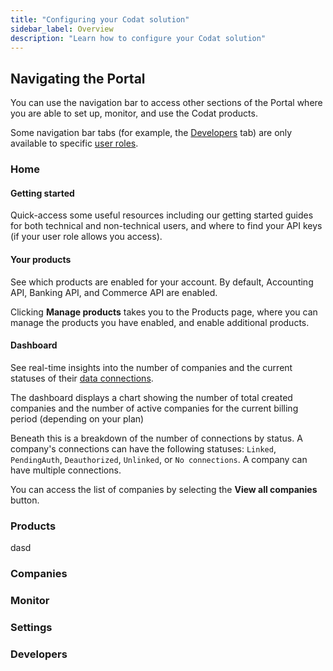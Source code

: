 ```yaml
---
title: "Configuring your Codat solution"
sidebar_label: Overview
description: "Learn how to configure your Codat solution"
---
```


## Navigating the Portal

You can use the navigation bar to access other sections of the Portal where you are able to set up, monitor, and use the Codat products.

Some navigation bar tabs (for example, the [Developers](/other/portal/developers) tab) are only available to specific [user roles](/other/user-management/user-roles).

### Home

#### Getting started

Quick-access some useful resources including our getting started guides for both technical and non-technical users, and where to find your API keys (if your user role allows you access).

#### Your products

See which products are enabled for your account. By default, Accounting API, Banking API, and Commerce API are enabled.

Clicking **Manage products** takes you to the Products page, where you can manage the products you have enabled, and enable additional products.

#### Dashboard

See real-time insights into the number of companies and the current statuses of their [data connections](/core-concepts/connections). 

The dashboard displays a chart showing the number of total created companies and the number of active companies for the current billing period (depending on your plan)

Beneath this is a breakdown of the number of connections by status. A company's connections can have the following statuses: `Linked`, `PendingAuth`, `Deauthorized`, `Unlinked`, or `No connections`. A company can have multiple connections.

You can access the list of companies by selecting the **View all companies** button.

### Products

dasd

### Companies

### Monitor

### Settings

### Developers

